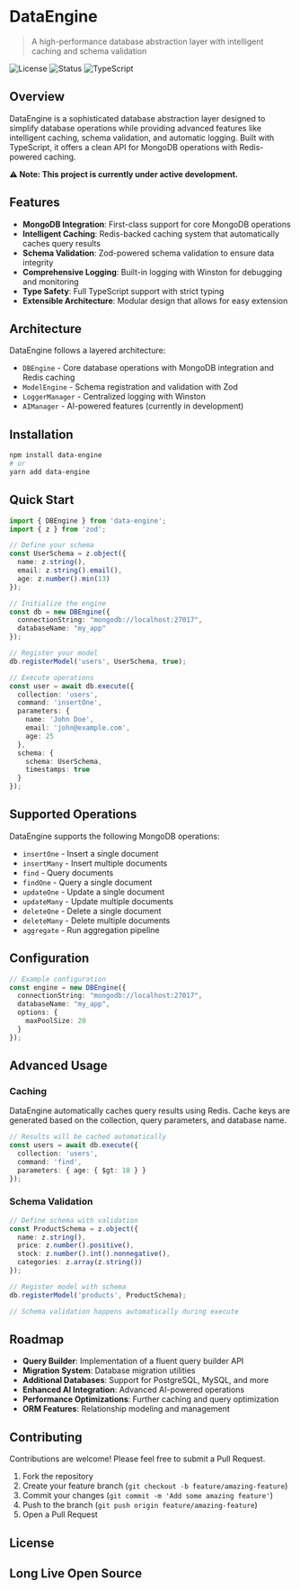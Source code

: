 # DataEngine

> A high-performance database abstraction layer with intelligent caching and schema validation

![License](https://img.shields.io/badge/license-MIT-blue.svg)
![Status](https://img.shields.io/badge/status-in%20development-orange)
![TypeScript](https://img.shields.io/badge/TypeScript-4.9%2B-blue)

## Overview

DataEngine is a sophisticated database abstraction layer designed to simplify database operations while providing advanced features like intelligent caching, schema validation, and automatic logging. Built with TypeScript, it offers a clean API for MongoDB operations with Redis-powered caching.

**⚠️ Note: This project is currently under active development.**

## Features

- **MongoDB Integration**: First-class support for core MongoDB operations
- **Intelligent Caching**: Redis-backed caching system that automatically caches query results
- **Schema Validation**: Zod-powered schema validation to ensure data integrity
- **Comprehensive Logging**: Built-in logging with Winston for debugging and monitoring
- **Type Safety**: Full TypeScript support with strict typing
- **Extensible Architecture**: Modular design that allows for easy extension

## Architecture

DataEngine follows a layered architecture:

- `DBEngine` - Core database operations with MongoDB integration and Redis caching
- `ModelEngine` - Schema registration and validation with Zod
- `LoggerManager` - Centralized logging with Winston
- `AIManager` - AI-powered features (currently in development)

## Installation

```bash
npm install data-engine
# or
yarn add data-engine
```

## Quick Start

```typescript
import { DBEngine } from 'data-engine';
import { z } from 'zod';

// Define your schema
const UserSchema = z.object({
  name: z.string(),
  email: z.string().email(),
  age: z.number().min(13)
});

// Initialize the engine
const db = new DBEngine({
  connectionString: "mongodb://localhost:27017",
  databaseName: "my_app"
});

// Register your model
db.registerModel('users', UserSchema, true);

// Execute operations
const user = await db.execute({
  collection: 'users',
  command: 'insertOne',
  parameters: {
    name: 'John Doe',
    email: 'john@example.com',
    age: 25
  },
  schema: {
    schema: UserSchema,
    timestamps: true
  }
});
```

## Supported Operations

DataEngine supports the following MongoDB operations:

- `insertOne` - Insert a single document
- `insertMany` - Insert multiple documents
- `find` - Query documents
- `findOne` - Query a single document
- `updateOne` - Update a single document
- `updateMany` - Update multiple documents
- `deleteOne` - Delete a single document
- `deleteMany` - Delete multiple documents
- `aggregate` - Run aggregation pipeline

## Configuration

```typescript
// Example configuration
const engine = new DBEngine({
  connectionString: "mongodb://localhost:27017",
  databaseName: "my_app",
  options: {
    maxPoolSize: 20
  }
});
```

## Advanced Usage

### Caching

DataEngine automatically caches query results using Redis. Cache keys are generated based on the collection, query parameters, and database name.

```typescript
// Results will be cached automatically
const users = await db.execute({
  collection: 'users',
  command: 'find',
  parameters: { age: { $gt: 18 } }
});
```

### Schema Validation

```typescript
// Define schema with validation
const ProductSchema = z.object({
  name: z.string(),
  price: z.number().positive(),
  stock: z.number().int().nonnegative(),
  categories: z.array(z.string())
});

// Register model with schema
db.registerModel('products', ProductSchema);

// Schema validation happens automatically during execute
```

## Roadmap

- **Query Builder**: Implementation of a fluent query builder API
- **Migration System**: Database migration utilities
- **Additional Databases**: Support for PostgreSQL, MySQL, and more
- **Enhanced AI Integration**: Advanced AI-powered operations
- **Performance Optimizations**: Further caching and query optimization
- **ORM Features**: Relationship modeling and management

## Contributing

Contributions are welcome! Please feel free to submit a Pull Request.

1. Fork the repository
2. Create your feature branch (`git checkout -b feature/amazing-feature`)
3. Commit your changes (`git commit -m 'Add some amazing feature'`)
4. Push to the branch (`git push origin feature/amazing-feature`)
5. Open a Pull Request

## License

## Long Live Open Source